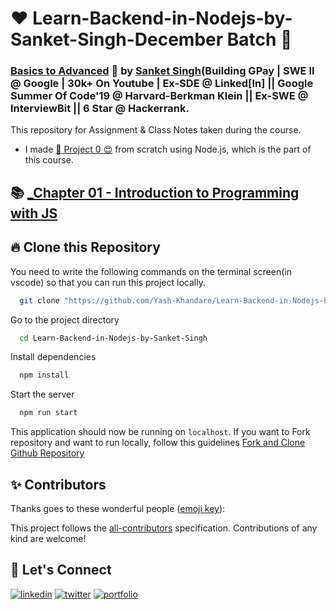 # ❤️ Learn-Backend-in-Nodejs-by-Sanket-Singh-December Batch 🙏
### [Basics to Advanced](https://sanketsingh8670.ongraphy.com/) 🚀 by [Sanket Singh](https://www.linkedin.com/in/singhsanket143/)(Building GPay | SWE II @ Google | 30k+ On Youtube | Ex-SDE @ Linked[In] || Google Summer Of Code'19 @ Harvard-Berkman Klein || Ex-SWE @ InterviewBit || 6 Star @ Hackerrank.
This repository for Assignment & Class Notes taken during the course.
- I made [🚀 Project 0 😍](https://foodfire-app.netlify.app/) from scratch using Node.js, which is the part of this course.



## 📚 [_Chapter 01 - Introduction to Programming with JS](./Chapter%2001%20-%20Inception/) 

  
























## 🔥 Clone this Repository
You need to write the following commands on the terminal screen(in vscode) so that you can run this project locally.

```bash
  git clone "https://github.com/Yash-Khandare/Learn-Backend-in-Nodejs-by-Sanket-Singh"
```
Go to the project directory

```bash
  cd Learn-Backend-in-Nodejs-by-Sanket-Singh
```
Install dependencies
```bash
  npm install
```
Start the server
```bash
  npm run start
```

This application should now be running on `localhost`. If you want to Fork repository and want to run locally, follow this guidelines [Fork and Clone Github Repository](https://docs.github.com/en/get-started/quickstart/fork-a-repo)


## ✨ Contributors

Thanks goes to these wonderful people ([emoji key](https://allcontributors.org/docs/en/emoji-key)):


This project follows the [all-contributors](https://github.com/all-contributors/all-contributors) specification. Contributions of any kind are welcome!





## 🔗 Let's Connect
[![linkedin](https://img.shields.io/badge/LinkedIn-0077B5?style=for-the-badge&logo=linkedin&logoColor=white)](https://www.linkedin.com/in/yashkumarkhandare/)
[![twitter](https://img.shields.io/badge/Twitter-1DA1F2?style=for-the-badge&logo=twitter&logoColor=white)](https://twitter.com/yashkhandare_)
[![portfolio](https://img.shields.io/badge/my_portfolio-000?style=for-the-badge&logo=ko-fi&logoColor=white)](http://yashkhandare.me/)
